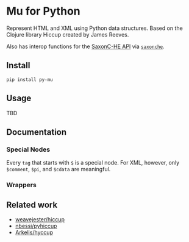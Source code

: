 # Mu for Python

Represent HTML and XML using Python data structures. Based on the Clojure
library Hiccup created by James Reeves.

Also has interop functions for the [SaxonC-HE API](https://www.saxonica.com/saxon-c/index.xml)
via [`saxonche`](https://pypi.org/project/saxonche).

## Install

```
pip install py-mu
```

## Usage

TBD

## Documentation

### Special Nodes

Every `tag` that starts with `$` is a special node. For XML, however, only
`$comment`, `$pi`, and `$cdata` are meaningful.

### Wrappers


## Related work

- [weavejester/hiccup](https://github.com/weavejester/hiccup)
- [nbessi/pyhiccup](https://github.com/nbessi/pyhiccup)
- [Arkelis/hyccup](https://github.com/Arkelis/hyccup)
